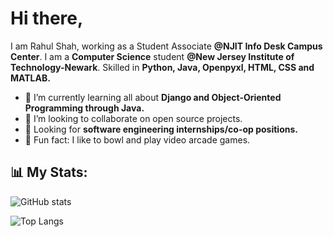 # Hi there,
I am Rahul Shah, working as a Student Associate **@NJIT Info Desk Campus Center**. I am a **Computer Science** student **@New Jersey Institute of Technology-Newark**.  Skilled in **Python, Java, Openpyxl, HTML, CSS and MATLAB.**

- 🌱 I’m currently learning all about **Django and Object-Oriented Programming through Java.**
- 🤝 I’m looking to collaborate on open source projects.
- 💼 Looking for **software engineering internships/co-op positions.**
- 🌟 Fun fact: I like to bowl and play video arcade games.

## 📊 My Stats:
![GitHub stats](https://github-readme-stats.vercel.app/api?username=rahulnshah&show_icons=true&theme=white)

![Top Langs](https://github-readme-stats.vercel.app/api/top-langs/?username=rahulnshah&theme=white)





